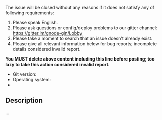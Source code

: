 The issue will be closed without any reasons if it does not satisfy any of following requirements:

1. Please speak English.
2. Please ask questions or config/deploy problems to our gitter channel: https://gitter.im/gnode-gin/Lobby
3. Please take a moment to search that an issue doesn't already exist.
4. Please give all relevant information below for bug reports; incomplete details considered invalid report.

**You MUST delete above content including this line before posting; too lazy to take this action considered invalid report.**

- Git version:
- Operating system:
-

## Description

...
